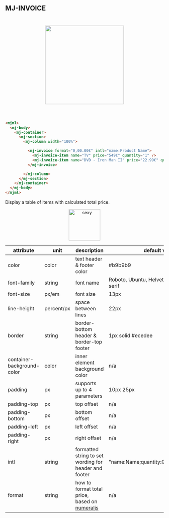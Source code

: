 ## MJ-INVOICE

<p align="center">
<img width="300px" src="https://cloud.githubusercontent.com/assets/2217014/13403338/c81697b8-df14-11e5-8cfb-6e5b3e6b7ade.png" style="width: 250px; padding: 25px;" />
</p>

``` html

<mjml>
  <mj-body>
    <mj-container>
      <mj-section>
        <mj-column width="100%">

          <mj-invoice format="0,00.00€" intl="name:Product Name">
            <mj-invoice-item name="TV" price="549€" quantity="1" />
            <mj-invoice-item name="DVD - Iron Man II" price="22.99€" quantity="2" />
          </mj-invoice>

        </mj-column>
      </mj-section>
    </mj-container>
  </mj-body>
</mjml>

```
Display a table of items with calculated total price.

<p align="center">
  <a href="/try-it-live/invoice"><img width="100px" src="http://imgh.us/TRYITLIVE.svg" alt="sexy" /></a>
</p>

attribute                   | unit        | description                                           | default value
----------------            |-------------|-------------------------------------------------------|--------------
color                       | color       | text header & footer color                            | #b9b9b9
font-family                 | string      | font name                                             | Roboto, Ubuntu, Helvetica, Arial, sans-serif
font-size                   | px/em       | font size                                             | 13px
line-height                 | percent/px  | space between lines                                   | 22px
border                      | string      | border-bottom header & border-top footer              | 1px solid #ecedee
container-background-color  | color       | inner element background color                        | n/a
padding                     | px          | supports up to 4 parameters                           | 10px 25px
padding-top                 | px          | top offset                                            | n/a
padding-bottom              | px          | bottom offset                                         | n/a
padding-left                | px          | left offset                                           | n/a
padding-right               | px          | right offset                                          | n/a
intl                        | string      | formatted string to set wording for header and footer | "name:Name;quantity:Quantity;price:Price"
format   	                  | string      | how to format total price, based on [numeraljs](http://numeraljs.com/) | n/a
